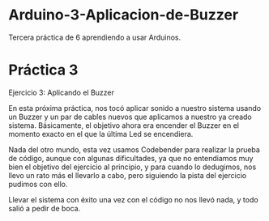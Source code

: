 # Arduino-3-Aplicacion-de-Buzzer
Tercera práctica de 6 aprendiendo a usar Arduinos.

# Práctica 3

Ejercicio 3: Aplicando el Buzzer

En esta próxima práctica, nos tocó aplicar sonido a nuestro sistema usando un Buzzer y un par de cables nuevos que aplicamos a nuestro ya creado sistema. Básicamente, el objetivo ahora era encender el Buzzer en el momento exacto en el que la última Led se encendiera.

Nada del otro mundo, esta vez usamos Codebender para realizar la prueba de código, aunque con algunas dificultades, ya que no entendiamos muy bien el objetivo del ejercicio al principio, y para cuando lo dedugimos, nos llevo un rato más el llevarlo a cabo, pero siguiendo la pista del ejercicio pudimos con ello.

Llevar el sistema con éxito una vez con el código no nos llevó nada, y todo salió a pedir de boca.
